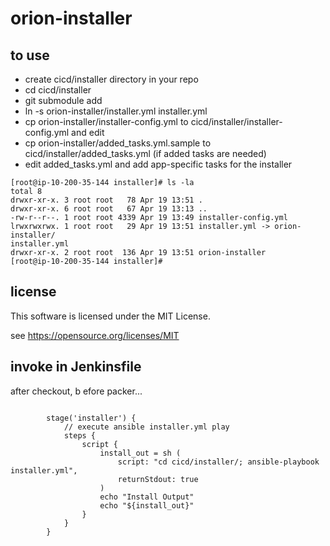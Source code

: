 # orion-installer

## to use

* create cicd/installer directory in your repo 
* cd cicd/installer
* git submodule add <repo url>
* ln -s orion-installer/installer.yml installer.yml
* cp orion-installer/installer-config.yml to cicd/installer/installer-config.yml and edit
* cp orion-installer/added_tasks.yml.sample to cicd/installer/added_tasks.yml (if added tasks are needed)
* edit added_tasks.yml and add app-specific tasks for the installer

```
[root@ip-10-200-35-144 installer]# ls -la
total 8
drwxr-xr-x. 3 root root   78 Apr 19 13:51 .
drwxr-xr-x. 6 root root   67 Apr 19 13:13 ..
-rw-r--r--. 1 root root 4339 Apr 19 13:49 installer-config.yml
lrwxrwxrwx. 1 root root   29 Apr 19 13:51 installer.yml -> orion-installer/
installer.yml
drwxr-xr-x. 2 root root  136 Apr 19 13:51 orion-installer
[root@ip-10-200-35-144 installer]#
```

## license

This software is licensed under the MIT License.

see https://opensource.org/licenses/MIT

## invoke in Jenkinsfile

after checkout, b efore packer...

```

        stage('installer') {
            // execute ansible installer.yml play
            steps {
                script {
                    install_out = sh (
                        script: "cd cicd/installer/; ansible-playbook installer.yml",
                        returnStdout: true
                    )
                    echo "Install Output"
                    echo "${install_out}"
                }
            }
        }
```
